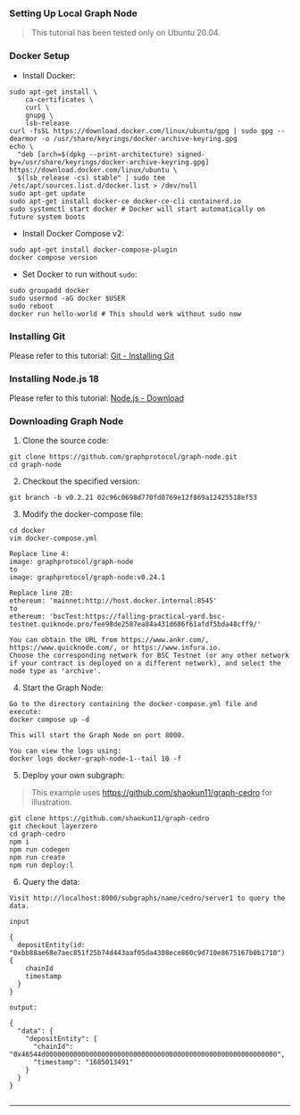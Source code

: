 
### Setting Up Local Graph Node

> This tutorial has been tested only on Ubuntu 20.04.

### Docker Setup

- Install Docker:

```
sudo apt-get install \
    ca-certificates \
    curl \
    gnupg \
    lsb-release
curl -fsSL https://download.docker.com/linux/ubuntu/gpg | sudo gpg --dearmor -o /usr/share/keyrings/docker-archive-keyring.gpg
echo \
  "deb [arch=$(dpkg --print-architecture) signed-by=/usr/share/keyrings/docker-archive-keyring.gpg] https://download.docker.com/linux/ubuntu \
  $(lsb_release -cs) stable" | sudo tee /etc/apt/sources.list.d/docker.list > /dev/null
sudo apt-get update
sudo apt-get install docker-ce docker-ce-cli containerd.io
sudo systemctl start docker # Docker will start automatically on future system boots
```

- Install Docker Compose v2:

```
sudo apt-get install docker-compose-plugin
docker compose version
```

- Set Docker to run without `sudo`:

```
sudo groupadd docker
sudo usermod -aG docker $USER
sudo reboot
docker run hello-world # This should work without sudo now
```

### Installing Git
Please refer to this tutorial: [Git - Installing Git](https://git-scm.com/book/en/v2/Getting-Started-Installing-Git)


### Installing Node.js 18
Please refer to this tutorial: [Node.js - Download](https://nodejs.org/en/download)

### Downloading Graph Node
1. Clone the source code:

```
git clone https://github.com/graphprotocol/graph-node.git
cd graph-node
```

2. Checkout the specified version:

```
git branch -b v0.2.21 02c96c0698d770fd0769e12f869a12425518ef53
```

3. Modify the docker-compose file:

```
cd docker
vim docker-compose.yml

Replace line 4:
image: graphprotocol/graph-node
to 
image: graphprotocol/graph-node:v0.24.1

Replace line 20:
ethereum: 'mainnet:http://host.docker.internal:8545'
to
ethereum: 'bscTest:https://falling-practical-yard.bsc-testnet.quiknode.pro/fee98de2587ea84a431d686f61afdf5bda48cff9/'

You can obtain the URL from https://www.ankr.com/, https://www.quicknode.com/, or https://www.infura.io.
Choose the corresponding network for BSC Testnet (or any other network if your contract is deployed on a different network), and select the node type as 'archive'.
```

4. Start the Graph Node:

```
Go to the directory containing the docker-compose.yml file and execute:
docker compose up -d

This will start the Graph Node on port 8000.

You can view the logs using:
docker logs docker-graph-node-1--tail 10 -f
```

5. Deploy your own subgraph:
> This example uses https://github.com/shaokun11/graph-cedro for illustration.

```
git clone https://github.com/shaokun11/graph-cedro
git checkout layerzero
cd graph-cedro
npm i
npm run codegen
npm run create
npm run deploy:l
```

6. Query the data:
```
Visit http://localhost:8000/subgraphs/name/cedro/server1 to query the data.

input

{
  depositEntity(id: "0xbb88ae68e7aec851f25b74d443aaf05da4308ece860c9d710e8675167b0b1710") {
    chainId
    timestamp
  }
}

output:

{
  "data": {
    "depositEntity": {
      "chainId": "0x46544d0000000000000000000000000000000000000000000000000000000000",
      "timestamp": "1685013491"
    }
  }
}


```

---

